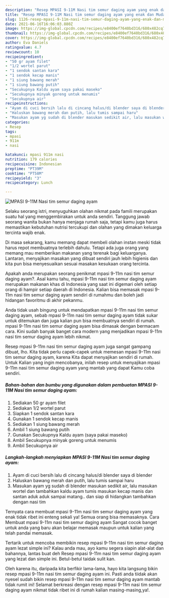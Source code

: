 ```yaml
---
description: "Resep MPASI 9-11M Nasi tim semur daging ayam yang enak dan Mudah Dibuat"
title: "Resep MPASI 9-11M Nasi tim semur daging ayam yang enak dan Mudah Dibuat"
slug: 1126-resep-mpasi-9-11m-nasi-tim-semur-daging-ayam-yang-enak-dan-mudah-dibuat
date: 2021-06-16T16:06:03.880Z
image: https://img-global.cpcdn.com/recipes/e8400ef7640bd316/680x482cq70/mpasi-9-11m-nasi-tim-semur-daging-ayam-foto-resep-utama.jpg
thumbnail: https://img-global.cpcdn.com/recipes/e8400ef7640bd316/680x482cq70/mpasi-9-11m-nasi-tim-semur-daging-ayam-foto-resep-utama.jpg
cover: https://img-global.cpcdn.com/recipes/e8400ef7640bd316/680x482cq70/mpasi-9-11m-nasi-tim-semur-daging-ayam-foto-resep-utama.jpg
author: Eva Daniels
ratingvalue: 4.7
reviewcount: 10
recipeingredient:
- "50 gr ayam filet"
- "1/2 wortel parut"
- "1 sendok santan kara"
- "1 sendok kecap manis"
- "1 siung bawang merah"
- "1 siung bawang putih"
- "Secukupnya Kaldu ayam saya pakai maseko"
- "Secukupnya minyak goreng untuk menumis"
- "Secukupnya air"
recipeinstructions:
- "Ayam di cuci bersih lalu di cincang halus/di blender saya di blender"
- "Haluskan bawang merah dan putih, lalu tumis sampai haru"
- "Masukan ayam yg sudah di blender masukan sedikit air, lalu masukan wortel dan tambahkan kaldu ayam tumis masukan kecap manis dan santan aduk aduk sampai matang.. dan siap di hidangkan tambahkan dengan nasi tim"
categories:
- Resep
tags:
- mpasi
- 911m
- nasi

katakunci: mpasi 911m nasi 
nutrition: 179 calories
recipecuisine: Indonesian
preptime: "PT39M"
cooktime: "PT58M"
recipeyield: "3"
recipecategory: Lunch

---
```



![MPASI 9-11M Nasi tim semur daging ayam](https://img-global.cpcdn.com/recipes/e8400ef7640bd316/680x482cq70/mpasi-9-11m-nasi-tim-semur-daging-ayam-foto-resep-utama.jpg)

Selaku seorang istri, menyuguhkan olahan nikmat pada famili merupakan suatu hal yang menggembirakan untuk anda sendiri. Tanggung jawab seorang  wanita bukan hanya menjaga rumah saja, tetapi kamu juga harus memastikan kebutuhan nutrisi tercukupi dan olahan yang dimakan keluarga tercinta wajib enak.

Di masa  sekarang, kamu memang dapat membeli olahan instan meski tidak harus repot membuatnya terlebih dahulu. Tetapi ada juga orang yang memang mau memberikan makanan yang terenak bagi keluarganya. Lantaran, menyajikan masakan yang dibuat sendiri jauh lebih higienis dan kita pun bisa menyesuaikan sesuai masakan kesukaan orang tercinta. 



Apakah anda merupakan seorang penikmat mpasi 9-11m nasi tim semur daging ayam?. Asal kamu tahu, mpasi 9-11m nasi tim semur daging ayam merupakan makanan khas di Indonesia yang saat ini digemari oleh setiap orang di hampir setiap daerah di Indonesia. Kalian bisa memasak mpasi 9-11m nasi tim semur daging ayam sendiri di rumahmu dan boleh jadi hidangan favoritmu di akhir pekanmu.

Anda tidak usah bingung untuk mendapatkan mpasi 9-11m nasi tim semur daging ayam, sebab mpasi 9-11m nasi tim semur daging ayam tidak sukar untuk ditemukan dan juga kalian pun bisa membuatnya sendiri di rumah. mpasi 9-11m nasi tim semur daging ayam bisa dimasak dengan bermacam cara. Kini sudah banyak banget cara modern yang menjadikan mpasi 9-11m nasi tim semur daging ayam lebih nikmat.

Resep mpasi 9-11m nasi tim semur daging ayam juga sangat gampang dibuat, lho. Kita tidak perlu capek-capek untuk memesan mpasi 9-11m nasi tim semur daging ayam, karena Kita dapat menyajikan sendiri di rumah. Untuk Kalian yang ingin mencobanya, inilah resep untuk menyajikan mpasi 9-11m nasi tim semur daging ayam yang mantab yang dapat Kamu coba sendiri.

<!--inarticleads1-->

##### Bahan-bahan dan bumbu yang digunakan dalam pembuatan MPASI 9-11M Nasi tim semur daging ayam:

1. Sediakan 50 gr ayam filet
1. Sediakan 1/2 wortel parut
1. Siapkan 1 sendok santan kara
1. Gunakan 1 sendok kecap manis
1. Sediakan 1 siung bawang merah
1. Ambil 1 siung bawang putih
1. Gunakan Secukupnya Kaldu ayam (saya pakai maseko)
1. Ambil Secukupnya minyak goreng untuk menumis
1. Ambil Secukupnya air




<!--inarticleads2-->

##### Langkah-langkah menyiapkan MPASI 9-11M Nasi tim semur daging ayam:

1. Ayam di cuci bersih lalu di cincang halus/di blender saya di blender
1. Haluskan bawang merah dan putih, lalu tumis sampai haru
1. Masukan ayam yg sudah di blender masukan sedikit air, lalu masukan wortel dan tambahkan kaldu ayam tumis masukan kecap manis dan santan aduk aduk sampai matang.. dan siap di hidangkan tambahkan dengan nasi tim




Ternyata cara membuat mpasi 9-11m nasi tim semur daging ayam yang enak tidak ribet ini enteng sekali ya! Semua orang bisa memasaknya. Cara Membuat mpasi 9-11m nasi tim semur daging ayam Sangat cocok banget untuk anda yang baru akan belajar memasak maupun untuk kalian yang telah pandai memasak.

Tertarik untuk mencoba membikin resep mpasi 9-11m nasi tim semur daging ayam lezat simple ini? Kalau anda mau, ayo kamu segera siapin alat-alat dan bahannya, lantas buat deh Resep mpasi 9-11m nasi tim semur daging ayam yang lezat dan simple ini. Betul-betul taidak sulit kan. 

Oleh karena itu, daripada kita berfikir lama-lama, hayo kita langsung bikin resep mpasi 9-11m nasi tim semur daging ayam ini. Pasti anda tiidak akan nyesel sudah bikin resep mpasi 9-11m nasi tim semur daging ayam mantab tidak rumit ini! Selamat berkreasi dengan resep mpasi 9-11m nasi tim semur daging ayam nikmat tidak ribet ini di rumah kalian masing-masing,ya!.

